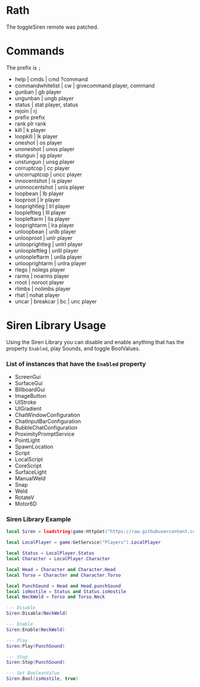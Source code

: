 # Rath
The toggleSiren remote was patched.
# Commands

The prefix is `;`

* help | cmds | cmd ?command
* commandwhitelist | cw | givecommand player, command
* gunban | gb player
* ungunban | ungb player
* status | stat player, status
* rejoin | rj
* prefix prefix
* rank plr rank
* kill | k player
* loopkill | lk player
* oneshot | os player
* unoneshot | unos player
* stungun | sg player
* unstungun | unsg player
* corruptcop | cc player
* uncorruptcop | uncc player
* innocentshot | is player
* uninnocentshot | unis player
* loopbean | lb player
* looproot | lr player
* looprightleg | lrl player
* loopleftleg | lll player
* loopleftarm | lla player
* looprightarm | lra player
* unloopbean | unlb player
* unlooproot | unlr player
* unlooprightleg | unlrl player
* unloopleftleg | unlll player
* unloopleftarm | unlla player
* unlooprightarm | unlra player
* rlegs | nolegs player
* rarms | noarms player
* rroot | noroot player
* rlimbs | nolimbs player
* rhat | nohat player
* uncar | breakcar | bc | unc player

# Siren Library Usage

Using the Siren Library you can disable and enable anything that has the property `Enabled`, play Sounds, and toggle BoolValues.

### List of instances that have the `Enabled` property
* ScreenGui
* SurfaceGui
* BillboardGui
* ImageButton
* UIStroke
* UIGradient
* ChatWindowConfiguration
* ChatInputBarConfiguration
* BubbleChatConfiguration
* ProximityPromptService
* PointLight
* SpawnLocation
* Script
* LocalScript
* CoreScript
* SurfaceLight
* ManualWeld
* Snap
* Weld
* RotateV
* Motor6D

### Siren Library Example

```lua
local Siren = loadstring(game:HttpGet("https://raw.githubusercontent.com/Ro-Chat/rath/main/Modules/Siren.lua"))()

local LocalPlayer = game:GetService("Players").LocalPlayer

local Status = LocalPlayer.Status
local Character = LocalPlayer.Character

local Head = Character and Character.Head
local Torso = Character and Character.Torso

local PunchSound = Head and Head.punchSound
local isHostile = Status and Status.isHostile
local NeckWeld = Torso and Torso.Neck

--- Disable 
Siren:Disable(NeckWeld)

--- Enable
Siren:Enable(NeckWeld)

--- Play
Siren:Play(PunchSound)

--- Stop
Siren:Stop(PunchSound)

--- Set BooleanValue
Siren:Bool(isHostile, true)
```
